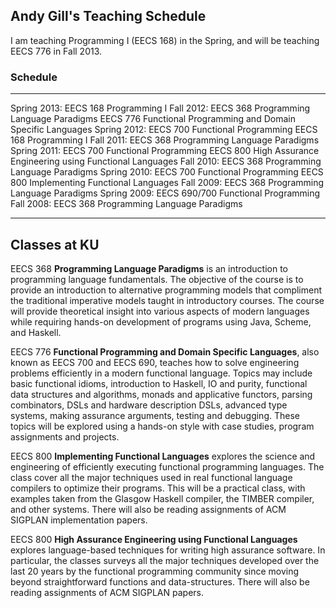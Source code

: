 ## Andy Gill's Teaching Schedule

I am teaching Programming I (EECS 168) in the Spring, and
will be teaching EECS 776 in Fall 2013.

### Schedule

  -------------- ----------------------------------------------------------------
  Spring 2013:   EECS 168 Programming I
  Fall 2012:     EECS 368 Programming Language Paradigms
                 EECS 776 Functional Programming and Domain Specific Languages
  Spring 2012:   EECS 700 Functional Programming
                 EECS 168 Programming I
  Fall 2011:     EECS 368 Programming Language Paradigms
  Spring 2011:   EECS 700 Functional Programming
                 EECS 800 High Assurance Engineering using Functional Languages
  Fall 2010:     EECS 368 Programming Language Paradigms
  Spring 2010:   EECS 700 Functional Programming
                 EECS 800 Implementing Functional Languages
  Fall 2009:     EECS 368 Programming Language Paradigms
  Spring 2009:   EECS 690/700 Functional Programming
  Fall 2008:     EECS 368 Programming Language Paradigms
  -------------- ----------------------------------------------------------------

Classes at KU
-------------

EECS 368 **Programming Language Paradigms** is an introduction to
programming language fundamentals. The objective of the course is to
provide an introduction to alternative programming models that
compliment the traditional imperative models taught in introductory
courses. The course will provide theoretical insight into various
aspects of modern languages while requiring hands-on development of
programs using Java, Scheme, and Haskell.

EECS 776 **Functional Programming and Domain Specific Languages**, 
also known as EECS 700 and EECS 690, teaches how to solve engineering
problems efficiently in a modern functional language. Topics may include
basic functional idioms, introduction to Haskell, IO and purity,
functional data structures and algorithms, monads and applicative
functors, parsing combinators, DSLs and hardware description DSLs,
advanced type systems, making assurance arguments, testing and
debugging. These topics will be explored using a hands-on style with
case studies, program assignments and projects.

EECS 800 **Implementing Functional Languages** explores the science and
engineering of efficiently executing functional programming languages.
The class cover all the major techniques used in real functional
language compilers to optimize their programs. This will be a practical
class, with examples taken from the Glasgow Haskell compiler, the TIMBER
compiler, and other systems. There will also be reading assignments of
ACM SIGPLAN implementation papers.

EECS 800 **High Assurance Engineering using Functional Languages**
explores language-based techniques for writing high assurance software.
In particular, the classes surveys all the major techniques developed
over the last 20 years by the functional programming community since
moving beyond straightforward functions and data-structures. There will
also be reading assignments of ACM SIGPLAN papers.
